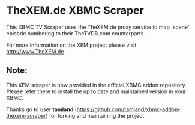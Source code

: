 # TheXEM.de XBMC Scraper #

This XBMC TV Scraper uses the TheXEM.de proxy service to map 'scene' episode numbering to their TheTVDB.com counterparts. 

For more information on the XEM project please visit http://www.TheXEM.de.

## Note: ##

This XEM scraper is now provided in the official XBMC addon repository. Please refer there to install the up to date and maintained version in your XBMC.

Thanks go to user **tamland** (https://github.com/tamland/xbmc-addon-thexem-scraper) for forking and maintaining the project.
